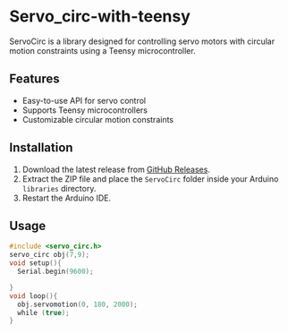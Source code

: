 # Servo_circ-with-teensy

ServoCirc is a library designed for controlling servo motors with circular motion constraints using a Teensy microcontroller.

## Features
- Easy-to-use API for servo control
- Supports Teensy microcontrollers
- Customizable circular motion constraints

## Installation
1. Download the latest release from [GitHub Releases](https://github.com/YourUsername/ServoCirc/releases).
2. Extract the ZIP file and place the `ServoCirc` folder inside your Arduino `libraries` directory.
3. Restart the Arduino IDE.

## Usage
```cpp
#include <servo_circ.h>
servo_circ obj(7,9);
void setup(){
  Serial.begin(9600);

}
void loop(){
  obj.servomotion(0, 180, 2000);
  while (true);
}
```

